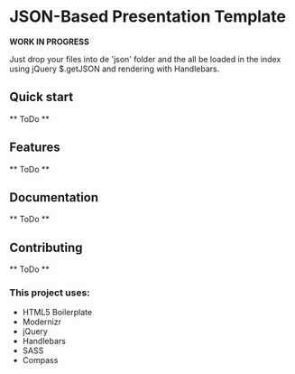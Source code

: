 # JSON-Based Presentation Template

**WORK IN PROGRESS**

Just drop your files into de 'json' folder and the all be loaded in the index using jQuery $.getJSON and rendering with Handlebars.


## Quick start

** ToDo **

## Features

** ToDo **

## Documentation

** ToDo **

## Contributing

** ToDo **

### This project uses:

* HTML5 Boilerplate
* Modernizr
* jQuery
* Handlebars
* SASS
* Compass